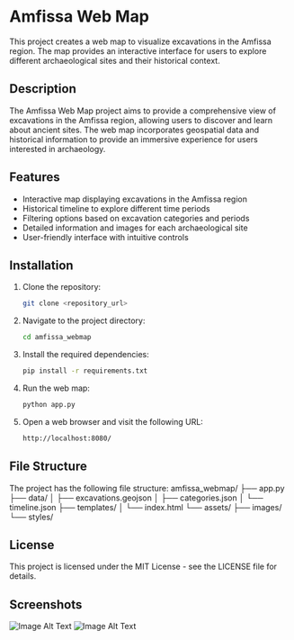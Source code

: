 # Amfissa Web Map

This project creates a web map to visualize excavations in the Amfissa region. The map provides an interactive interface for users to explore different archaeological sites and their historical context.

## Description

The Amfissa Web Map project aims to provide a comprehensive view of excavations in the Amfissa region, allowing users to discover and learn about ancient sites. The web map incorporates geospatial data and historical information to provide an immersive experience for users interested in archaeology.

## Features

- Interactive map displaying excavations in the Amfissa region
- Historical timeline to explore different time periods
- Filtering options based on excavation categories and periods
- Detailed information and images for each archaeological site
- User-friendly interface with intuitive controls

## Installation

1. Clone the repository:

   ```bash
   git clone <repository_url>
2. Navigate to the project directory: 

    ```bash
    cd amfissa_webmap
3. Install the required dependencies:

    ```bash
    pip install -r requirements.txt
4. Run the web map: 

    ```bash
    python app.py
5. Open a web browser and visit the following URL:

    ```bash
    http://localhost:8080/
## File Structure

The project has the following file structure:
amfissa_webmap/
  ├── app.py
  ├── data/
  │   ├── excavations.geojson
  │   ├── categories.json
  │   └── timeline.json
  ├── templates/
  │   └── index.html
  └── assets/
      ├── images/
      └── styles/
## License

This project is licensed under the MIT License - see the LICENSE file for details.

## Screenshots
![Image Alt Text](./assets/amfissa1.png)
![Image Alt Text](./assets/amfissa2.png)